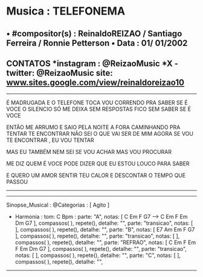 # Musica : TELEFONEMA
• #compositor(s) : ReinaldoREIZAO  / Santiago Ferreira / Ronnie Petterson
• Data :  01/ 01/2002
---
CONTATOS
*instagram : @ReizaoMusic   *X - twitter: @ReizaoMusic
site: www.sites.google.com/view/reinaldoreizao10
---

------------------------------------

É MADRUGADA E O TELEFONE TOCA VOU CORRENDO PRA SABER SE É VOCE
O SILENCIO SÓ ME DEIXA SEM RESPOSTAS
FICO SEM SABER SE É VOCE

ENTÃO ME ARRUMO E SAIO PELA NOITE A FORA
CAMINHANDO PRA TENTAR TE ENCONTRAR
NÃO SEI O QUE VAI SER DE MIM AGORA
SE VOU TE ENCONTRAR , EU VOU TENTAR

MAS EU TAMBÉM NEM SEI SE VOU ACHAR
MAS VOU PROCURAR

ME DIZ QUEM É VOCE
PODE DIZER
QUE EU ESTOU LOUCO PARA SABER

E QUERO UM AMOR
SENTIR TEU CALOR
E DESCONTAR O TEMPO QUE PASSOU

------------------------------------

---
Sinopse_Musical :
@Categorias : [ Agito ]

* Harmonia :
tom: C
Bpm :
parte: "A", notas: [ C Em F G7 --> C  Em F Em Dm G7 ], compassos( ),  repete(), detalhe: "",
parte: "transicao", notas: [  ], compassos( ),   repete(), detalhe: "",
parte: "B", notas: [ E7 Am Em F G7 ], compassos( ),   repete(), detalhe: "",
parte: "transicao", notas: [  ], compassos( ),   repete(), detalhe: "",
parte: "REFRAO", notas: [ C Em F Em F Em Dm G7 ], compassos( ),   repete(), detalhe: "",
parte: "transicao", notas: [  ], compassos( ),   repete(), detalhe: "",
parte: "C", notas: [  ], compassos( ),   repete(), detalhe: "",

------------------------------------

